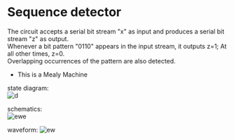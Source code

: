 # Sequence detector

The circuit accepts a serial bit stream "x" as input and produces a serial bit stream "z" as output.  
Whenever a bit pattern "0110" appears in the input stream, it outputs z=1; At all other times, z=0.  
Overlapping occurrences of the pattern are also detected.  

* This is a Mealy Machine

state diagram:  
![d](https://github.com/AbhijitBaral/VerilogDigitalDesigns/blob/main/Finite%20State%20Machines/Sequence%20Detector/state%20diagram.png)  

schematics:  
![ewe](https://github.com/AbhijitBaral/VerilogDigitalDesigns/blob/main/Finite%20State%20Machines/Sequence%20Detector/schematic.png)

waveform:
![ew](https://github.com/AbhijitBaral/VerilogDigitalDesigns/blob/main/Finite%20State%20Machines/Sequence%20Detector/waveform.png)
